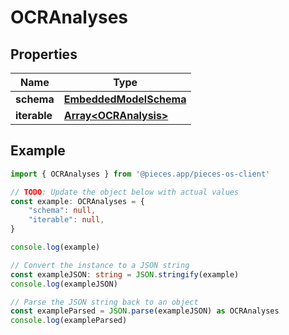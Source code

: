 
# OCRAnalyses


## Properties

Name | Type
------------ | -------------
**schema** | [**EmbeddedModelSchema**](EmbeddedModelSchema)
**iterable** | [**Array&lt;OCRAnalysis&gt;**](OCRAnalysis)

## Example

```typescript
import { OCRAnalyses } from '@pieces.app/pieces-os-client'

// TODO: Update the object below with actual values
const example: OCRAnalyses = {
    "schema": null,
    "iterable": null,
}

console.log(example)

// Convert the instance to a JSON string
const exampleJSON: string = JSON.stringify(example)
console.log(exampleJSON)

// Parse the JSON string back to an object
const exampleParsed = JSON.parse(exampleJSON) as OCRAnalyses
console.log(exampleParsed)
```


